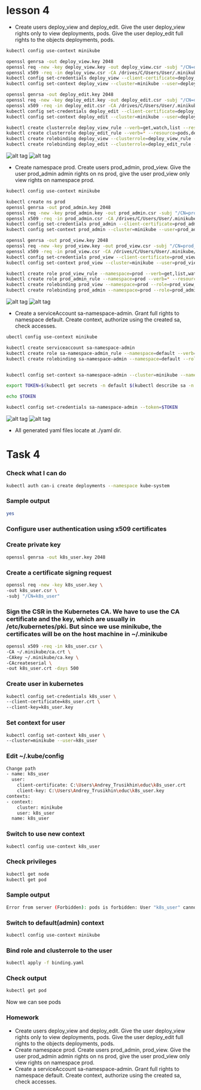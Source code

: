 # lesson 4
* Create users deploy_view and deploy_edit. Give the user deploy_view rights only to view deployments, pods. Give the user deploy_edit full rights to the objects deployments, pods.
```bash
kubectl config use-context minikube

openssl genrsa -out deploy_view.key 2048
openssl req -new -key deploy_view.key -out deploy_view.csr -subj "/CN=deploy_view"
openssl x509 -req -in deploy_view.csr -CA /drives/C/Users/User/.minikube/ca.crt -CAkey /drives/C/Users/User/.minikube/ca.key -CAcreateserial -out deploy_view.crt -days 500
kubectl config set-credentials deploy_view --client-certificate=deploy_view.crt --client-key=deploy_view.key
kubectl config set-context deploy_view --cluster=minikube --user=deploy_view

openssl genrsa -out deploy_edit.key 2048
openssl req -new -key deploy_edit.key -out deploy_edit.csr -subj "/CN=deploy_edit"
openssl x509 -req -in deploy_edit.csr -CA /drives/C/Users/User/.minikube/ca.crt -CAkey /drives/C/Users/User/.minikube/ca.key -CAcreateserial -out deploy_edit.crt -days 500
kubectl config set-credentials deploy_edit --client-certificate=deploy_edit.crt --client-key=deploy_edit.key
kubectl config set-context deploy_edit --cluster=minikube --user=deploy_edit

kubectl create clusterrole deploy_view_rule --verb=get,watch,list --resource=pods,deployments
kubectl create clusterrole deploy_edit_rule --verb=* --resource=pods,deployments
kubectl create rolebinding deploy_view --clusterrole=deploy_view_rule --user=deploy_view
kubectl create rolebinding deploy_edit --clusterrole=deploy_edit_rule --user=deploy_edit
```
![alt tag](img/1.JPG)
![alt tag](img/2.JPG)

* Create namespace prod. Create users prod_admin, prod_view. Give the user prod_admin admin rights on ns prod, give the user prod_view only view rights on namespace prod.
```bash
kubectl config use-context minikube

kubectl create ns prod
openssl genrsa -out prod_admin.key 2048
openssl req -new -key prod_admin.key -out prod_admin.csr -subj "/CN=prod_admin"
openssl x509 -req -in prod_admin.csr -CA /drives/C/Users/User/.minikube/ca.crt -CAkey /drives/C/Users/User/.minikube/ca.key -CAcreateserial -out prod_admin.crt -days 500
kubectl config set-credentials prod_admin --client-certificate=prod_admin.crt --client-key=prod_admin.key
kubectl config set-context prod_admin --cluster=minikube --user=prod_admin --namespace=prod

openssl genrsa -out prod_view.key 2048
openssl req -new -key prod_view.key -out prod_view.csr -subj "/CN=prod_view"
openssl x509 -req -in prod_view.csr -CA /drives/C/Users/User/.minikube/ca.crt -CAkey /drives/C/Users/User/.minikube/ca.key -CAcreateserial -out prod_view.crt -days 500
kubectl config set-credentials prod_view --client-certificate=prod_view.crt --client-key=prod_view.key
kubectl config set-context prod_view --cluster=minikube --user=prod_view --namespace=prod

kubectl create role prod_view_rule --namespace=prod --verb=get,list,watch --resource=*.*
kubectl create role prod_admin_rule --namespace=prod --verb=* --resource=*.*
kubectl create rolebinding prod_view --namespace=prod --role=prod_view_rule --user=prod_view
kubectl create rolebinding prod_admin --namespace=prod --role=prod_admin_rule --user=prod_admin
```
![alt tag](img/3.JPG)
![alt tag](img/4.JPG)
* Create a serviceAccount sa-namespace-admin. Grant full rights to namespace default. Create context, authorize using the created sa, check accesses.
```bash
ubectl config use-context minikube

kubectl create serviceaccount sa-namespace-admin
kubectl create role sa-namespace-admin_rule --namespace=default --verb=* --resource=*.*
kubectl create rolebinding sa-namespace-admin --namespace=default --role=sa-namespace-admin_rule --serviceaccount=default:sa-namespace-admin


kubectl config set-context sa-namespace-admin --cluster=minikube --namespace=default --user=sa-namespace-admin

export TOKEN=$(kubectl get secrets -n default $(kubectl describe sa -n default sa-namespace-admin|grep Tokens|awk '{print $2}') -o yaml|grep -E "^[[:space:]]*token:"|awk '{print $2}'|base64 -d)

echo $TOKEN

kubectl config set-credentials sa-namespace-admin --token=$TOKEN
```
![alt tag](img/5.JPG)
![alt tag](img/6.JPG)
* All generated yaml files locate at ./yaml dir.


# Task 4
### Check what I can do
```bash
kubectl auth can-i create deployments --namespace kube-system
```
### Sample output
```bash
yes
```
### Configure user authentication using x509 certificates
### Create private key
```bash
openssl genrsa -out k8s_user.key 2048
```
### Create a certificate signing request
```bash
openssl req -new -key k8s_user.key \
-out k8s_user.csr \
-subj "/CN=k8s_user"
```
### Sign the CSR in the Kubernetes CA. We have to use the CA certificate and the key, which are usually in /etc/kubernetes/pki. But since we use minikube, the certificates will be on the host machine in ~/.minikube
```bash
openssl x509 -req -in k8s_user.csr \
-CA ~/.minikube/ca.crt \
-CAkey ~/.minikube/ca.key \
-CAcreateserial \
-out k8s_user.crt -days 500
```
### Create user in kubernetes
```bash
kubectl config set-credentials k8s_user \
--client-certificate=k8s_user.crt \
--client-key=k8s_user.key
```
### Set context for user
```bash
kubectl config set-context k8s_user \
--cluster=minikube --user=k8s_user
```
### Edit ~/.kube/config
```bash
Change path
- name: k8s_user
  user:
    client-certificate: C:\Users\Andrey_Trusikhin\educ\k8s_user.crt
    client-key: C:\Users\Andrey_Trusikhin\educ\k8s_user.key
contexts:
- context:
    cluster: minikube
    user: k8s_user
  name: k8s_user
```
### Switch to use new context
```bash
kubectl config use-context k8s_user
```
### Check privileges
```bash
kubectl get node
kubectl get pod
```
### Sample output
```bash
Error from server (Forbidden): pods is forbidden: User "k8s_user" cannot list resource "pods" in API group "" in the namespace "default"
```
### Switch to default(admin) context
```bash
kubectl config use-context minikube
```
### Bind role and clusterrole to the user
```bash
kubectl apply -f binding.yaml
```
### Check output
```bash
kubectl get pod
```
Now we can see pods


### Homework
* Create users deploy_view and deploy_edit. Give the user deploy_view rights only to view deployments, pods. Give the user deploy_edit full rights to the objects deployments, pods.
* Create namespace prod. Create users prod_admin, prod_view. Give the user prod_admin admin rights on ns prod, give the user prod_view only view rights on namespace prod.
* Create a serviceAccount sa-namespace-admin. Grant full rights to namespace default. Create context, authorize using the created sa, check accesses.
